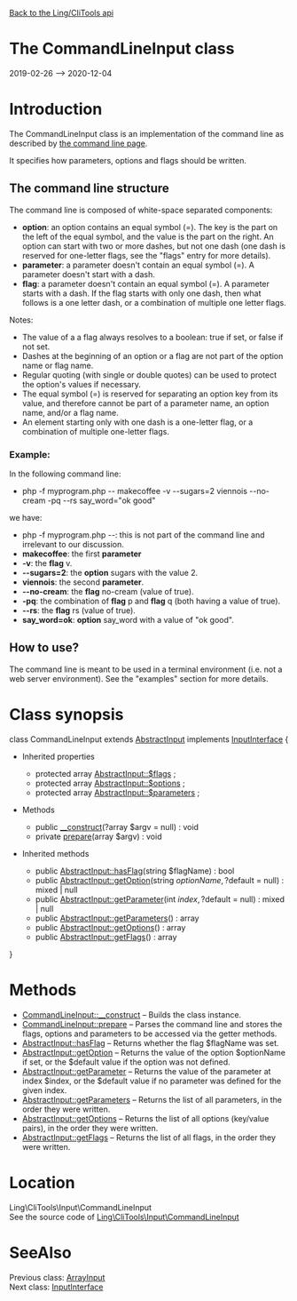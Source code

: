 [Back to the Ling/CliTools api](https://github.com/lingtalfi/CliTools/blob/master/doc/api/Ling/CliTools.md)



The CommandLineInput class
================
2019-02-26 --> 2020-12-04






Introduction
============

The CommandLineInput class is an implementation of the command line as described by [the command line page](https://github.com/lingtalfi/CliTools/blob/master/doc/pages/command-line.md).


It specifies how parameters, options and flags should be written.



The command line structure
---------------------

The command line is composed of white-space separated components:


- **option**: an option contains an equal symbol (=). The key is the part on the left of the equal symbol, and the value is the part on the right.
     An option can start with two or more dashes, but not one dash (one dash is reserved for one-letter flags, see the "flags" entry for more details).
- **parameter**: a parameter doesn't contain an equal symbol (=). A parameter doesn't start with a dash.
- **flag**: a parameter doesn't contain an equal symbol (=). A parameter starts with a dash.
             If the flag starts with only one dash, then what follows is a one letter dash, or a combination of multiple one letter flags.


Notes:
- The value of a a flag always resolves to a boolean: true if set, or false if not set.
- Dashes at the beginning of an option or a flag are not part of the option name or flag name.
- Regular quoting (with single or double quotes) can be used to protect the option's values if necessary.
- The equal symbol (=) is reserved for separating an option key from its value, and therefore cannot be part of a parameter name, an option name, and/or a flag name.
- An element starting only with one dash is a one-letter flag, or a combination of multiple one-letter flags.



### Example:

In the following command line:

- php -f myprogram.php -- makecoffee -v --sugars=2 viennois --no-cream -pq --rs say_word="ok good"


we have:

- php -f myprogram.php --: this is not part of the command line and irrelevant to our discussion.
- **makecoffee**: the first **parameter**
- **-v**: the **flag** v.
- **--sugars=2**: the **option** sugars with the value 2.
- **viennois**: the second **parameter**.
- **--no-cream**: the **flag** no-cream (value of true).
- **-pq**: the combination of **flag** p and **flag** q (both having a value of true).
- **--rs**: the **flag** rs (value of true).
- **say_word=ok**: **option** say_word with a value of "ok good".




How to use?
-------------

The command line is meant to be used in a terminal environment (i.e. not a web server environment).
See the "examples" section for more details.



Class synopsis
==============


class <span class="pl-k">CommandLineInput</span> extends [AbstractInput](https://github.com/lingtalfi/CliTools/blob/master/doc/api/Ling/CliTools/Input/AbstractInput.md) implements [InputInterface](https://github.com/lingtalfi/CliTools/blob/master/doc/api/Ling/CliTools/Input/InputInterface.md) {

- Inherited properties
    - protected array [AbstractInput::$flags](#property-flags) ;
    - protected array [AbstractInput::$options](#property-options) ;
    - protected array [AbstractInput::$parameters](#property-parameters) ;

- Methods
    - public [__construct](https://github.com/lingtalfi/CliTools/blob/master/doc/api/Ling/CliTools/Input/CommandLineInput/__construct.md)(?array $argv = null) : void
    - private [prepare](https://github.com/lingtalfi/CliTools/blob/master/doc/api/Ling/CliTools/Input/CommandLineInput/prepare.md)(array $argv) : void

- Inherited methods
    - public [AbstractInput::hasFlag](https://github.com/lingtalfi/CliTools/blob/master/doc/api/Ling/CliTools/Input/AbstractInput/hasFlag.md)(string $flagName) : bool
    - public [AbstractInput::getOption](https://github.com/lingtalfi/CliTools/blob/master/doc/api/Ling/CliTools/Input/AbstractInput/getOption.md)(string $optionName, ?$default = null) : mixed | null
    - public [AbstractInput::getParameter](https://github.com/lingtalfi/CliTools/blob/master/doc/api/Ling/CliTools/Input/AbstractInput/getParameter.md)(int $index, ?$default = null) : mixed | null
    - public [AbstractInput::getParameters](https://github.com/lingtalfi/CliTools/blob/master/doc/api/Ling/CliTools/Input/AbstractInput/getParameters.md)() : array
    - public [AbstractInput::getOptions](https://github.com/lingtalfi/CliTools/blob/master/doc/api/Ling/CliTools/Input/AbstractInput/getOptions.md)() : array
    - public [AbstractInput::getFlags](https://github.com/lingtalfi/CliTools/blob/master/doc/api/Ling/CliTools/Input/AbstractInput/getFlags.md)() : array

}






Methods
==============

- [CommandLineInput::__construct](https://github.com/lingtalfi/CliTools/blob/master/doc/api/Ling/CliTools/Input/CommandLineInput/__construct.md) &ndash; Builds the class instance.
- [CommandLineInput::prepare](https://github.com/lingtalfi/CliTools/blob/master/doc/api/Ling/CliTools/Input/CommandLineInput/prepare.md) &ndash; Parses the command line and stores the flags, options and parameters to be accessed via the getter methods.
- [AbstractInput::hasFlag](https://github.com/lingtalfi/CliTools/blob/master/doc/api/Ling/CliTools/Input/AbstractInput/hasFlag.md) &ndash; Returns whether the flag $flagName was set.
- [AbstractInput::getOption](https://github.com/lingtalfi/CliTools/blob/master/doc/api/Ling/CliTools/Input/AbstractInput/getOption.md) &ndash; Returns the value of the option $optionName if set, or the $default value if the option was not defined.
- [AbstractInput::getParameter](https://github.com/lingtalfi/CliTools/blob/master/doc/api/Ling/CliTools/Input/AbstractInput/getParameter.md) &ndash; Returns the value of the parameter at index $index, or the $default value if no parameter was defined for the given index.
- [AbstractInput::getParameters](https://github.com/lingtalfi/CliTools/blob/master/doc/api/Ling/CliTools/Input/AbstractInput/getParameters.md) &ndash; Returns the list of all parameters, in the order they were written.
- [AbstractInput::getOptions](https://github.com/lingtalfi/CliTools/blob/master/doc/api/Ling/CliTools/Input/AbstractInput/getOptions.md) &ndash; Returns the list of all options (key/value pairs), in the order they were written.
- [AbstractInput::getFlags](https://github.com/lingtalfi/CliTools/blob/master/doc/api/Ling/CliTools/Input/AbstractInput/getFlags.md) &ndash; Returns the list of all flags, in the order they were written.





Location
=============
Ling\CliTools\Input\CommandLineInput<br>
See the source code of [Ling\CliTools\Input\CommandLineInput](https://github.com/lingtalfi/CliTools/blob/master/Input/CommandLineInput.php)



SeeAlso
==============
Previous class: [ArrayInput](https://github.com/lingtalfi/CliTools/blob/master/doc/api/Ling/CliTools/Input/ArrayInput.md)<br>Next class: [InputInterface](https://github.com/lingtalfi/CliTools/blob/master/doc/api/Ling/CliTools/Input/InputInterface.md)<br>
